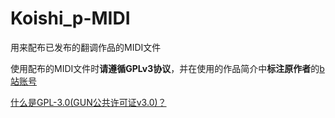# Koishi_p-MIDI
用来配布已发布的翻调作品的MIDI文件

使用配布的MIDI文件时**请遵循GPLv3协议**，并在使用的作品简介中**标注原作者**的[b站账号](https://space.bilibili.com/470665937)

[什么是GPL-3.0(GUN公共许可证v3.0)？](https://www.runoob.com/w3cnote/open-source-license.html)
